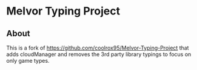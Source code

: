 # Melvor Typing Project

## About

This is a fork of https://github.com/coolrox95/Melvor-Typing-Project that adds cloudManager and removes the 3rd party library typings to focus on only game types.
